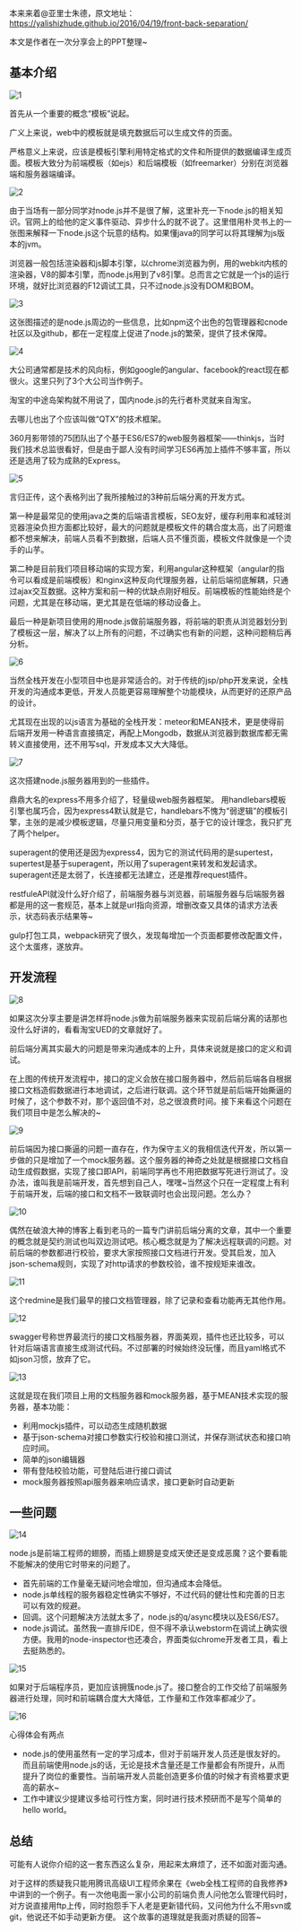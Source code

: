 本来来着@亚里士朱德，原文地址：https://yalishizhude.github.io/2016/04/19/front-back-separation/

本文是作者在一次分享会上的PPT整理~

## 基本介绍

![1](http://cdn.chenrf.com/2018712204624.png)

首先从一个重要的概念“模板”说起。

广义上来说，web中的模板就是填充数据后可以生成文件的页面。

严格意义上来说，应该是模板引擎利用特定格式的文件和所提供的数据编译生成页面。模板大致分为前端模板（如ejs）和后端模板（如freemarker）分别在浏览器端和服务器端编译。

![2](http://cdn.chenrf.com/2018712204725.png)

由于当场有一部分同学对node.js并不是很了解，这里补充一下node.js的相关知识。官网上的给他的定义事件驱动、异步什么的就不说了。这里借用朴灵书上的一张图来解释一下node.js这个玩意的结构。如果懂java的同学可以将其理解为js版本的jvm。

浏览器一般包括渲染器和js脚本引擎，以chrome浏览器为例，用的webkit内核的渲染器，V8的脚本引擎，而node.js用到了v8引擎。总而言之它就是一个js的运行环境，就好比浏览器的F12调试工具，只不过node.js没有DOM和BOM。

![3](http://cdn.chenrf.com/201871220506.png)

这张图描述的是node.js周边的一些信息，比如npm这个出色的包管理器和cnode社区以及github，都在一定程度上促进了node.js的繁荣，提供了技术保障。

![4](http://cdn.chenrf.com/2018712205032.png)

大公司通常都是技术的风向标，例如google的angular、facebook的react现在都很火。这里只列了3个大公司当作例子。

淘宝的中途岛架构就不用说了，国内node.js的先行者朴灵就来自淘宝。

去哪儿也出了个应该叫做“QTX”的技术框架。

360月影带领的75团队出了个基于ES6/ES7的web服务器框架——thinkjs，当时我们技术总监很看好，但是由于鄙人没有时间学习ES6再加上插件不够丰富，所以还是选用了较为成熟的Express。

![5](http://cdn.chenrf.com/2018712205129.png)

言归正传，这个表格列出了我所接触过的3种前后端分离的开发方式。

第一种是最常见的使用java之类的后端语言模板，SEO友好，缓存利用率和减轻浏览器渲染负担方面都比较好，最大的问题就是模板文件的耦合度太高，出了问题谁都不想来解决，前端人员看不到数据，后端人员不懂页面，模板文件就像是一个烫手的山芋。

第二种是目前我们项目移动端的实现方案，利用angular这种框架（angular的指令可以看成是前端模板）和nginx这种反向代理服务器，让前后端彻底解耦，只通过ajax交互数据。这种方案和前一种的优缺点刚好相反。前端模板的性能始终是个问题，尤其是在移动端，更尤其是在低端的移动设备上。

最后一种是新项目使用的用node.js做前端服务器，将前端的职责从浏览器划分到了模板这一层，解决了以上所有的问题，不过确实也有新的问题，这种问题稍后再分析。

![6](http://cdn.chenrf.com/201871220524.png)

当然全栈开发在小型项目中也是非常适合的。对于传统的jsp/php开发来说，全栈开发的沟通成本更低，开发人员能更容易理解整个功能模块，从而更好的还原产品的设计。

尤其现在出现的以js语言为基础的全栈开发：meteor和MEAN技术，更是使得前后端开发用一种语言直接搞定，再配上Mongodb，数据从浏览器到数据库都无需转义直接使用，还不用写sql，开发成本又大大降低。

![7](http://cdn.chenrf.com/2018712205232.png)

这次搭建node.js服务器用到的一些插件。

鼎鼎大名的express不用多介绍了，轻量级web服务器框架。
用handlebars模板引擎也属巧合，因为express4默认就是它，handlebars不愧为“弱逻辑”的模板引擎，主张的是减少模板逻辑，尽量只用变量和分页，基于它的设计理念，我只扩充了两个helper。

superagent的使用还是因为express4，因为它的测试代码用的是supertest，supertest是基于superagent，所以用了superagent来转发和发起请求。superagent还是太弱了，长连接都无法建立，还是推荐request插件。

restfuleAPI就没什么好介绍了，前端服务器与浏览器，前端服务器与后端服务器都是用的这一套规范，基本上就是url指向资源，增删改查又具体的请求方法表示，状态码表示结果等~

gulp打包工具，webpack研究了很久，发现每增加一个页面都要修改配置文件，这个太蛋疼，遂放弃。

## 开发流程

![8](http://cdn.chenrf.com/2018712205337.png)

如果这次分享主要是讲怎样将node.js做为前端服务器来实现前后端分离的话那也没什么好讲的，看看淘宝UED的文章就好了。

前后端分离其实最大的问题是带来沟通成本的上升，具体来说就是接口的定义和调试。

在上图的传统开发流程中，接口的定义会放在接口服务器中，然后前后端各自根据接口文档造假数据进行本地调试，之后进行联调。这个环节就是前后端开始撕逼的时候了，这个参数不对，那个返回值不对，总之很浪费时间。接下来看这个问题在我们项目中是怎么解决的~

![9](http://cdn.chenrf.com/2018712205425.png)

前后端因为接口撕逼的问题一直存在，作为保守主义的我相信迭代开发，所以第一步做的只是增加了一个mock服务器。这个服务器的神奇之处就是根据接口文档自动生成假数据，实现了接口即API，前端同学再也不用把数据写死进行测试了。没办法，谁叫我是前端开发，首先想到自己人，嘿嘿~当然这个只在一定程度上有利于前端开发，后端的接口和文档不一致联调时也会出现问题。怎么办？

![10](http://cdn.chenrf.com/2018712205447.png)

偶然在破浪大神的博客上看到老马的一篇专门讲前后端分离的文章，其中一个重要的概念就是契约测试也叫双边测试吧。核心概念就是为了解决远程联调的问题。对前后端的参数都进行校验，要求大家按照接口文档进行开发。受其启发，加入json-schema规则，实现了对http请求的参数校验，谁不按规矩来谁改。

![11](http://cdn.chenrf.com/2018712205516.png)

这个redmine是我们最早的接口文档管理器，除了记录和查看功能再无其他作用。

![12](http://cdn.chenrf.com/2018712205539.png)

swagger号称世界最流行的接口文档服务器，界面美观，插件也还比较多，可以针对后端语言直接生成测试代码。不过部署的时候始终没玩懂，而且yaml格式不如json习惯，放弃了它。

![13](http://cdn.chenrf.com/2018712205617.png)

这就是现在我们项目上用的文档服务器和mock服务器，基于MEAN技术实现的服务器，基本功能：

- 利用mockjs插件，可以动态生成随机数据
- 基于json-schema对接口参数实行校验和接口测试，并保存测试状态和接口响应时间。
- 简单的json编辑器
- 带有登陆校验功能，可登陆后进行接口调试
- mock服务器按照api服务器来响应请求，接口更新时自动更新

## 一些问题

![14](http://cdn.chenrf.com/2018712205723.png)

node.js是前端工程师的翅膀，而插上翅膀是变成天使还是变成恶魔？这个要看能不能解决的使用它时带来的问题了。

- 首先前端的工作量毫无疑问地会增加，但沟通成本会降低。
- node.js单线程的服务器稳定性确实不够好，不过代码的健壮性和完善的日志可以有效的规避。
- 回调。这个问题解决方法就太多了，node.js的q/async模块以及ES6/ES7。
- node.js调试。虽然我一直排斥IDE，但不得不承认webstorm在调试上确实很方便。我用的node-inspector也还凑合，界面类似chrome开发者工具，看上去挺熟悉的。

![15](http://cdn.chenrf.com/201871220584.png)

如果对于后端程序员，更加应该拥簇node.js了。接口整合的工作交给了前端服务器进行处理，同时和前端耦合度大大降低，工作量和工作效率都减少了。

![16](http://cdn.chenrf.com/2018712205833.png)

心得体会有两点

- node.js的使用虽然有一定的学习成本，但对于前端开发人员还是很友好的。而且前端使用node.js的话，无论是技术含量还是工作量都会有所提升，从而提升了岗位的重要性。当前端开发人员能创造更多价值的时候才有资格要求更高的薪水~
- 工作中建议少提建议多给可行性方案，同时进行技术预研而不是写个简单的hello world。

## 总结

可能有人说你介绍的这一套东西这么复杂，用起来太麻烦了，还不如面对面沟通。

对于这样的质疑我只能用腾讯高级UI工程师余果在《web全栈工程师的自我修养》中讲到的一个例子。有一次他电面一家小公司的前端负责人问他怎么管理代码时，对方说直接用ftp上传，同时抱怨手下人老是更新错代码，又问他为什么不用svn或git，他说还不如手动更新方便。
这个故事的道理就是我面对质疑的回答~



